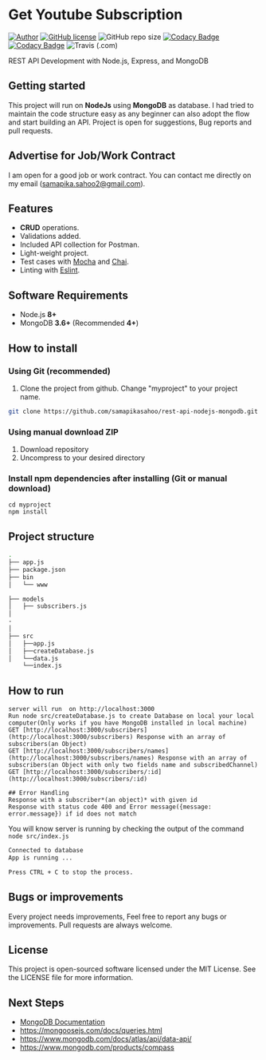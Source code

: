 # Get Youtube Subscription

[![Author](http://img.shields.io/badge/author-@samapikasahoo-blue.svg)](https://www.linkedin.com/in/samapika-sahoo/) [![GitHub license](https://img.shields.io/github/license/samapikasahoo/rest-api-nodejs-mongodb.svg)](https://github.com/samapikasahoo/rest-api-nodejs-mongodb/blob/master/LICENSE) ![GitHub repo size](https://img.shields.io/github/repo-size/samapikasahoo/rest-api-nodejs-mongodb) [![Codacy Badge](https://api.codacy.com/project/badge/Coverage/b3eb80984adc4671988ffb22d6ad83df)](https://www.codacy.com/manual/samapikasahoo/rest-api-nodejs-mongodb?utm_source=github.com&utm_medium=referral&utm_content=maitraysuthar/rest-api-nodejs-mongodb&utm_campaign=Badge_Coverage) [![Codacy Badge](https://api.codacy.com/project/badge/Grade/b3eb80984adc4671988ffb22d6ad83df)](https://www.codacy.com/manual/samapikasahoo/rest-api-nodejs-mongodb?utm_source=github.com&utm_medium=referral&utm_content=samapikasahoo/rest-api-nodejs-mongodb&utm_campaign=Badge_Grade) ![Travis (.com)](https://img.shields.io/travis/com/samapikasahoo/rest-api-nodejs-mongodb)

 REST API Development with Node.js, Express, and MongoDB

## Getting started

This project will run on **NodeJs** using **MongoDB** as database. I had tried to maintain the code structure easy as any beginner can also adopt the flow and start building an API. Project is open for suggestions, Bug reports and pull requests.

## Advertise for Job/Work Contract

I am open for a good job or work contract. You can contact me directly on my email ([samapika.sahoo2@gmail.com](mailto:maitraysuthar@gmail.com "samapika.sahoo2@gmail.com")).



## Features


-  **CRUD** operations.
- Validations added.
- Included API collection for Postman.
- Light-weight project.
- Test cases with [Mocha](https://mochajs.org/) and [Chai](https://www.chaijs.com/).
- Linting with [Eslint](https://eslint.org/).

## Software Requirements

- Node.js **8+**
- MongoDB **3.6+** (Recommended **4+**)

## How to install

### Using Git (recommended)

1.  Clone the project from github. Change "myproject" to your project name.

```bash
git clone https://github.com/samapikasahoo/rest-api-nodejs-mongodb.git ./myproject
```

### Using manual download ZIP

1.  Download repository
2.  Uncompress to your desired directory

### Install npm dependencies after installing (Git or manual download)

```
cd myproject
npm install
```



## Project structure

```sh
.
├── app.js
├── package.json
├── bin
│   └── www

├── models
│   ├── subscribers.js
│   
-
│ 
├── src
│   ├──app.js 
│   ├──createDatabase.js 
│   └──data.js 
    └──index.js 


```

## How to run



```node src/index.js file to connect and start server
server will run  on http://localhost:3000
Run node src/createDatabase.js to create Database on local your local computer(Only works if you have MongoDB installed in local machine)
GET [http://localhost:3000/subscribers](http://localhost:3000/subscribers) Response with an array of subscribers(an Object)
GET [http://localhost:3000/subscribers/names](http://localhost:3000/subscribers/names) Response with an array of subscribers(an Object with only two fields name and subscribedChannel)
GET [http://localhost:3000/subscribers/:id](http://localhost:3000/subscribers/:id)

## Error Handling
Response with a subscriber*(an object)* with given id
Response with status code 400 and Error message({message: error.message}) if id does not match
```

You will know server is running by checking the output of the command `node src/index.js`

```cmd
Connected to database
App is running ...

Press CTRL + C to stop the process.
```




## Bugs or improvements

Every project needs improvements, Feel free to report any bugs or improvements. Pull requests are always welcome.

## License

This project is open-sourced software licensed under the MIT License. See the LICENSE file for more information.
## Next Steps

- [MongoDB Documentation](https://docs.mongodb.com/manual/)
- https://mongoosejs.com/docs/queries.html
- https://www.mongodb.com/docs/atlas/api/data-api/
- https://www.mongodb.com/products/compass
